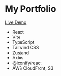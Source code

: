 # My Portfolio

<a href="https://emanning.dev" target='_blank'
rel='noopener noreferrer'>Live Demo</a>

- React
- Vite
- TypeScript
- Tailwind CSS
- Zustand
- Axios
- @iconify/react
- AWS CloudFront, S3
